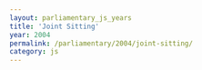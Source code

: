 ```yaml
---
layout: parliamentary_js_years
title: 'Joint Sitting'
year: 2004
permalink: /parliamentary/2004/joint-sitting/
category: js
---
```


